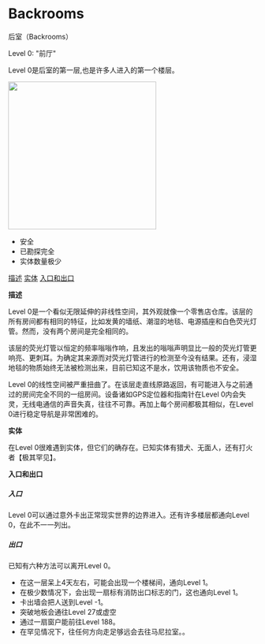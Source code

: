 # Backrooms
后室（Backrooms）
<!doctype html>
<html>
<head>
<meta charset="utf-8">
Level 0: &quot;前厅&quot;
</head>

	
<body>
	<p>Level 0是后室的第一层,也是许多人进入的第一个楼层。</p>
	<img width="300" src="https://kzxs.org.cn/images/1.jpg" />  
	<ul><li>安全</li>
		<li>已勘探完全</li>
		<li>实体数量极少</li>
</ul>
<a href="#1">描述</a>
<a href="#2">实体</a>
<a href="#3">入口和出口</a>
	
	
<a name="1"><b>描述</b></a>
	<p>
Level 0是一个看似无限延伸的非线性空间，其外观就像一个零售店仓库。该层的所有房间都有相同的特征，比如发黄的墙纸、潮湿的地毯、电源插座和白色荧光灯管。然而，没有两个房间是完全相同的。</p>

<p>该层的荧光灯管以恒定的频率嗡嗡作响，且发出的嗡嗡声明显比一般的荧光灯管更响亮、更刺耳。为确定其来源而对荧光灯管进行的检测至今没有结果。还有，浸湿地毯的物质始终无法被检测出来，目前已知这不是水，饮用该物质也不安全。</p>

<p>Level 0的线性空间被严重扭曲了。在该层走直线原路返回，有可能进入与之前通过的房间完全不同的一组房间。设备诸如GPS定位器和指南针在Level 0内会失灵，无线电通信的声音失真，往往不可靠。再加上每个房间都极其相似，在Level 0进行稳定导航是非常困难的。</p>
	<a name="2"><b>实体</b></a>
	<p>在Level 0很难遇到实体，但它们的确存在。已知实体有猎犬、无面人，还有打火者【极其罕见】。</p>
	<a name="3"><b>入口和出口</b></a>
	<h5>入口</h5>
	<p>Level 0可以通过意外卡出正常现实世界的边界进入。还有许多楼层都通向Level 0，在此不一一列出。</p>
	<h5>出口</h5>
	<p>已知有六种方法可以离开Level 0。</p>
        <ul>
	<li>在这一层呆上4天左右，可能会出现一个楼梯间，通向Level 1。</li>
	<li>在极少数情况下，会出现一扇标有消防出口标志的门，这也通向Level 1。</li>
	<li>卡出墙会把人送到Level -1。</li>
	<li>突破地板会通往Level 27或虚空</li>
	<li>通过一扇窗户能前往Level 188。</li>
	<li>在罕见情况下，往任何方向走足够远会去往马尼拉室。。</li>
	</ul>




</body>
</html>
